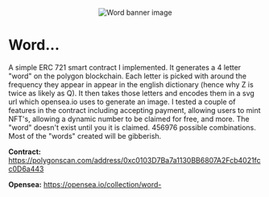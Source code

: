 <p align="center">
<a><img src="https://user-images.githubusercontent.com/51245652/144696024-ca9bc060-0816-41db-b3ff-b617094e7ddd.png" title="Word banner image"/></a>
</p>

# Word...

A simple ERC 721 smart contract I implemented. It generates a 4 letter "word" on the polygon blockchain. Each letter is picked with around the frequency they appear in appear in the english dictionary (hence why Z is twice as likely as Q). It then takes those letters and encodes them in a svg url which opensea.io uses to generate an image. 
I tested a couple of features in the contract including accepting payment, allowing users to mint NFT's, allowing a dynamic number to be claimed for free, and more. The "word" doesn't exist until you it is claimed. 456976 possible combinations. Most of the "words" created will be gibberish. 



**Contract:** https://polygonscan.com/address/0xc0103D7Ba7a1130BB6807A2Fcb4021fcc0D6a443

**Opensea:** https://opensea.io/collection/word-
